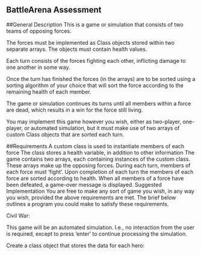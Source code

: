 ## BattleArena Assessment
##General Description
This is a game or simulation that consists of two teams of opposing forces.

The forces must be implemented as Class objects stored within two separate arrays. The objects must contain health values.

Each turn consists of the forces fighting each other, inflicting damage to one another in some way.

Once the turn has finished the forces (in the arrays) are to be sorted using a sorting algorithm of your choice that will sort the force according to the remaining health of each member.

The game or simulation continues its turns until all members within a force are dead, which results in a win for the force still living.

You may implement this game however you wish, either as two-player, one-player, or automated simulation, but it must make use of two arrays of custom Class objects that are sorted each turn.

##Requirements
A custom class is used to instantiate members of each force
The class stores a health variable, in addition to other information
The game contains two arrays, each containing instances of the custom class. These arrays make up the opposing forces.
During each turn, members of each force must ‘fight’. Upon completion of each turn the members of each force are sorted according to health.
When all members of a force have been defeated, a game-over message is displayed.
Suggested Implementation
You are free to make any sort of game you wish, in any way you wish, provided the above requirements are met. The brief below outlines a program you could make to satisfy these requirements.

Civil War:

This game will be an automated simulation. I.e., no interaction from the user is required, except to press ‘enter’ to continue processing the simulation.

Create a class object that stores the data for each hero:
